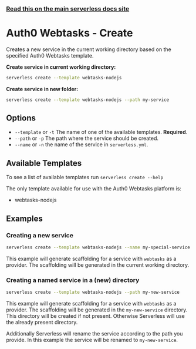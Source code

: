 <!--
title: Serverless Framework Commands - Auth0 Webtasks - Create
menuText: create
menuOrder: 2
description: Creates a new Service in your current working directory
layout: Doc
-->

<!-- DOCS-SITE-LINK:START automatically generated  -->
### [Read this on the main serverless docs site](https://www.serverless.com/framework/docs/providers/webtasks/cli-reference/create)
<!-- DOCS-SITE-LINK:END -->

# Auth0 Webtasks - Create

Creates a new service in the current working directory based on the specified Auth0 Webtasks template.

**Create service in current working directory:**

```bash
serverless create --template webtasks-nodejs
```

**Create service in new folder:**

```bash
serverless create --template webtasks-nodejs --path my-service
```

## Options

- `--template` or `-t` The name of one of the available templates. **Required**.
- `--path` or `-p` The path where the service should be created.
- `--name` or `-n` the name of the service in `serverless.yml`.

## Available Templates

To see a list of available templates run `serverless create --help`

The only template available for use with the Auth0 Webtasks platform is:

- webtasks-nodejs

## Examples

### Creating a new service

```bash
serverless create --template webtasks-nodejs --name my-special-service
```

This example will generate scaffolding for a service with `webtasks` as a provider. The scaffolding will be generated in the current working directory.

### Creating a named service in a (new) directory

```bash
serverless create --template webtasks-nodejs --path my-new-service
```

This example will generate scaffolding for a service with `webtasks` as a provider. The scaffolding will be generated in the `my-new-service` directory. This directory will be created if not present. Otherwise Serverless will use the already present directory.

Additionally Serverless will rename the service according to the path you provide. In this example the service will be renamed to `my-new-service`.
